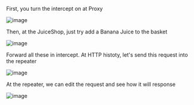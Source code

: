 First, you turn the intercept on at Proxy

![image](https://github.com/user-attachments/assets/bc87239a-6c8b-477e-bb63-bced412768d3)

Then, at the JuiceShop, just try add a Banana Juice to the basket

![image](https://github.com/user-attachments/assets/a7794b4b-446b-4b62-bb0d-652c1759671f)

Forward all these in intercept. At HTTP histoty, let's send this request into the repeater

![image](https://github.com/user-attachments/assets/6cd3c337-ddbc-4618-ab27-766a9851de83)

At the repeater, we can edit the request and see how it will response 

![image](https://github.com/user-attachments/assets/8aa04ba9-eff5-4746-ae04-ccb26e532b46)

